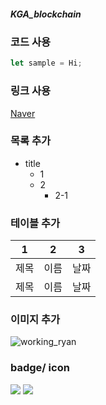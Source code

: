 ##### KGA_blockchain

### 코드 사용
``` JavaScript
let sample = Hi;
```

### 링크 사용
[Naver](http://www.naver.com)

### 목록 추가
* title
  * 1
  * 2
    * 2-1

### 테이블 추가
1 | 2 | 3
---|---|---
제목 | 이름 | 날짜
제목 | 이름 | 날짜

### 이미지 추가
![working_ryan](https://user-images.githubusercontent.com/107897852/174938371-09b9c4b0-e95a-4fa1-bbbd-73b04d8fdef8.gif)

### badge/ icon
<img src="https://img.shields.io/badge/github-181717?style=for-the-badge&logo=github&logoColor=white">
<img src="https://img.shields.io/badge/JavaScript-FCC624?style=for-the-badge&logo=javascript&logoColor=black">
